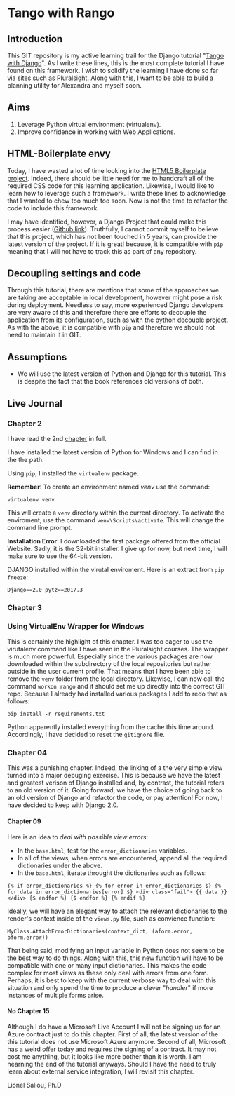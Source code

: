 # Tango with Rango

## Introduction

This GIT repository is my active learning trail for the Django tutorial "[Tango with Django](http://www.tangowithdjango.com/book17/chapters/tango.html)". As I write these lines, this is the most complete tutorial I have found on this framework. I wish to solidify the learning I have done so far via sites such as Pluralsight. Along with this, I want to be able to build a planning utility for Alexandra and myself
soon.

## Aims

1. Leverage Python virtual environment (virtualenv).
2. Improve confidence in working with Web Applications.

## HTML-Boilerplate envy

Today, I have wasted a lot of time looking into the [HTML5 Boilerplate project](https://github.com/h5bp/html5-boilerplate). Indeed, there should be little need for me to handcraft all of the required CSS code for this learning application. Likewise, I would like to learn how to leverage such a framework. I write these lines to acknowledge that I wanted to chew too much too soon. Now is not the time to refactor the code to include this framework.

I may have identified, however, a Django Project that could make this process easier ([Github link](https://github.com/mattsnider/django-html5-boilerplate)). Truthfully, I cannot commit myself to believe that this project, which has not been touched in 5 years, can provide the latest version of the project. If it is great! because, it is compatible with `pip` meaning that I will not have to track this as part of any repository.

## Decoupling settings and code

Through this tutorial, there are mentions that some of the approaches we are taking are acceptable in local development, however might pose a risk during deployment. Needless to say, more experienced Django developers are very aware of this and therefore there are efforts to decouple the application from its configuration, such as with the [python decouple project](https://pypi.python.org/pypi/python-decouple). As with the above, it is compatible with `pip` and therefore we should not need to maintain it in GIT.

## Assumptions

- We will use the latest version of Python and Django for this tutorial. This is despite the fact that the book references old versions of both.

## Live Journal

### Chapter 2

I have read the 2nd [chapter](http://www.tangowithdjango.com/book17/chapters/overview.html "Overview" ) in full.

I have installed the latest version of Python for Windows and I can find in the the path.

Using `pip`, I installed the `virtualenv` package.

__Remember__! To create an environment named *venv* use the command:

``virtualenv venv``

This will create a `venv` directory within the current directory. To activate the enviroment, use the command ``venv\Scripts\activate``. This will change the command line prompt.

__Installation Error__: I downloaded the first package offered from the official Website. Sadly, it is the 32-bit installer. I give up for now, but next time, I will make sure to use the 64-bit version.

DJANGO installed within the virutal enviroment. Here is an extract from ``pip freeze``:

``
Django==2.0
pytz==2017.3
``

### Chapter 3

### Using VirtualEnv Wrapper for Windows

This is certainly the highlight of this chapter. I was too eager to use the virutalenv command like I have seen in the Pluralsight courses. The wrapper is much more powerful. Especially since the various packages are now downloaded within the subdirectory of the local repositories but rather outside in the user current profile. That means that I have been able to remove the ``venv`` folder from the local directory. Likewise, I can now call the command ``workon rango`` and it should set me
up directly into the correct GIT repo. Because I already had installed various packages I add to redo that as follows:

``
pip install -r requirements.txt
``

Python apparently installed everything from the cache this time around. Accordingly, I have decided to reset the `gitignore` file.

### Chapter 04

This was a punishing chapter. Indeed, the linking of a the very simple view turned into a major debuging exercise. This is because we have the latest and greatest verison of Django installed and, by contrast, the tutorial refers to an old version of it. Going forward, we have the choice of going back to an old version of Django and refactor the code, or pay attention! For now, I have decided to keep with Django 2.0.

#### Chapter 09

Here is an idea to *deal with possible view errors*:

- In the `base.html`, test for the `error_dictionaries` variables.
- In all of the views, when errors are encountered, append all the required dictionaries under the above.
- In the `base.html`, iterate throught the dictionaries such as follows:

``
{% if error_dictionaries %}
    {% for error in error_dictionaries $}
        {% for data in error_dictionaries[error] $}
            <div class="fail">
                {{ data }}
            </div>
        {$ endfor %}
    {$ endfor %}
{% endif %}
``

Ideally, we will have an elegant way to attach the relevant dictionaries to the render's context inside of the `views.py` file, such as convience function:

``
MyClass.AttachErrorDictionaries(context_dict, (aform.error, bform.error))
``

That being said, modifying an input variable in Python does not seem to be the best way to do things. Along with this, this new function will have to be compatible with one or many input dictionaries. This makes the code complex for most views as these only deal with errors from one form. Perhaps, it is best to keep with the current verbose way to deal with this situation and only spend the time to produce a clever "_handler_" if more instances of multiple forms arise.

#### No Chapter 15

Although I do have a Microsoft Live Account I will not be signing up for an Azure contract just to do this chapter. First of all, the latest version of the this tutorial does not use Microsoft Azure anymore. Second of all, Microsoft has a weird offer today and requires the signing of a contract. It may not cost me anything, but it looks like more bother than it is worth. I am nearning the end of the tutorial anyways. Should I have the need to truly learn about external service integration, I will revisit this chapter.

   Lionel Saliou, Ph.D
